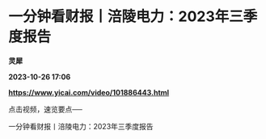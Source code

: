 # 一分钟看财报丨涪陵电力：2023年三季度报告
**灵犀**

**2023-10-26 17:06**

**https://www.yicai.com/video/101886443.html**

点击视频，速览要点──

一分钟看财报丨涪陵电力：2023年三季度报告